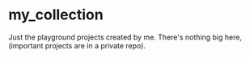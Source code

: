 # my_collection
Just the playground projects created by me.
There's nothing big here, (important projects
are in a private repo).

